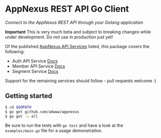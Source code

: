 AppNexus REST API Go Client
===========================
*Connect to the AppNexus REST API through your Golang application*

**Important** This is very much beta and subject to breaking changes while under development. Do not use in production just yet!

Of the published [AppNexus API Services](https://wiki.appnexus.com/display/adnexusdocumentation/API+Services) listed, this package covers the following:

* Auth API Service [Docs](https://wiki.appnexus.com/display/adnexusdocumentation/Auth+API+Service)
* Member API Service [Docs](https://wiki.appnexus.com/display/adnexusdocumentation/Member+Service)
* Segment Service [Docs](https://wiki.appnexus.com/display/adnexusdocumentation/Segment+Service)

Support for the remaining services should follow - pull requests welcome :)

Getting started
--------------
```Bash
$ cd $GOPATH
$ go get github.com/adwww/appnexus
$ go get -u all
```

Be sure to run the tests with `go test` and have a look at the `examples/main.go` file for a usage demonstration.
